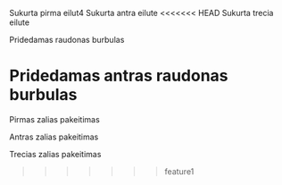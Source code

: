Sukurta pirma eilut4
Sukurta antra eilute
<<<<<<< HEAD
Sukurta trecia eilute

Pridedamas raudonas burbulas

Pridedamas antras raudonas burbulas
=======

Pirmas zalias pakeitimas

Antras zalias pakeitimas

Trecias zalias pakeitimas
>>>>>>> feature1
